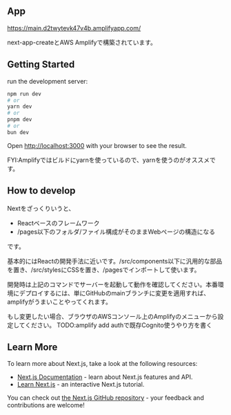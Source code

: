 ## App
https://main.d2twytevk47v4b.amplifyapp.com/

next-app-createとAWS Amplifyで構築されています。

## Getting Started

run the development server:

```bash
npm run dev
# or
yarn dev
# or
pnpm dev
# or
bun dev
```

Open [http://localhost:3000](http://localhost:3000) with your browser to see the result.

FYI:Amplifyではビルドにyarnを使っているので、yarnを使うのがオススメです。

## How to develop

Nextをざっくりいうと、

- Reactベースのフレームワーク
- /pages以下のフォルダ/ファイル構成がそのままWebページの構造になる

です。

基本的にはReactの開発手法に近いです。/src/components以下に汎用的な部品を置き、/src/stylesにCSSを置き、/pagesでインポートして使います。

開発時は上記のコマンドでサーバーを起動して動作を確認してください。本番環境にデプロイするには、単にGitHubのmainブランチに変更を適用すれば、amplifyがうまいことやってくれます。

もし変更したい場合、ブラウザのAWSコンソール上のAmplifyのメニューから設定してください。
TODO:amplify add authで既存Cognito使うやり方を書く
## Learn More

To learn more about Next.js, take a look at the following resources:

- [Next.js Documentation](https://nextjs.org/docs) - learn about Next.js features and API.
- [Learn Next.js](https://nextjs.org/learn) - an interactive Next.js tutorial.

You can check out [the Next.js GitHub repository](https://github.com/vercel/next.js/) - your feedback and contributions are welcome!
